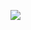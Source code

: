 ![](https://media.discordapp.net/attachments/1176403450297327617/1231014907537915934/Untitled466_20240419175331.png?ex=66356af9&is=6622f5f9&hm=dce90c6a0c7c981428bbc415140f96090abb6539cb4e51405c9cf6bdb699a32d&=&format=webp&quality=lossless&width=917&height=526)




























